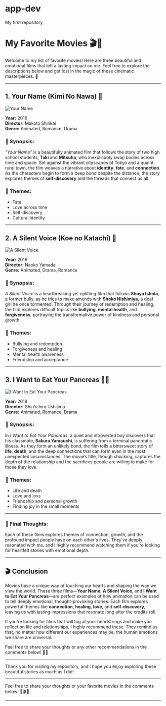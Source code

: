 # app-dev
My first repository

# My Favorite Movies 🎬🍿

Welcome to my list of favorite movies! Here are three beautiful and emotional films that left a lasting impact on me. Feel free to explore the descriptions below and get lost in the magic of these cinematic masterpieces. 🌟

---

## 1. **Your Name (Kimi No Nawa)** 🌸
![Your Name]([https://upload.wikimedia.org/wikipedia/en/c/cf/Your_Name_poster.png](https://cdn.traileraddict.com/content/madman/your-name-poster.jpg)](https://cdn.traileraddict.com/content/madman/your-name-poster.jpg))

**Year:** 2016  
**Director:** Makoto Shinkai  
**Genre:** Animated, Romance, Drama  

### 📖 Synopsis:
_"Your Name"_ is a beautifully animated film that follows the story of two high school students, **Taki** and **Mitsuha**, who inexplicably swap bodies across time and space. Set against the vibrant cityscapes of Tokyo and a quaint rural town, the film weaves a narrative about **identity**, **fate**, and **connection**. As the characters begin to form a deep bond despite the distance, the story explores themes of **self-discovery** and the threads that connect us all.

### 🌠 Themes:
- Fate
- Love across time
- Self-discovery
- Cultural identity

---

## 2. **A Silent Voice (Koe no Katachi)** 💬
![A Silent Voice]([https://upload.wikimedia.org/wikipedia/en/0/04/A_Silent_Voice_poster.jpg](https://br.web.img3.acsta.net/pictures/17/08/07/09/59/565328.jpg))

**Year:** 2016  
**Director:** Naoko Yamada  
**Genre:** Animated, Drama, Romance  

### 📖 Synopsis:
_A Silent Voice_ is a heartbreaking yet uplifting film that follows **Shoya Ishida**, a former bully, as he tries to make amends with **Shoko Nishimiya**, a deaf girl he once tormented. Through their journey of redemption and healing, the film explores difficult topics like **bullying**, **mental health**, and **forgiveness**, portraying the transformative power of kindness and personal growth.

### 🌠 Themes:
- Bullying and redemption
- Forgiveness and healing
- Mental health awareness
- Friendship and acceptance

---

## 3. **I Want to Eat Your Pancreas** 🍃💔
![I Want to Eat Your Pancreas]([https://upload.wikimedia.org/wikipedia/en/6/68/I_Want_to_Eat_Your_Pancreas_Poster.jpg](https://th.bing.com/th/id/OIP.tOm8jdcUbwYAg3EM5vS39gHaKe?rs=1&pid=ImgDetMain))

**Year:** 2018  
**Director:** Shin'ichirō Ushijima  
**Genre:** Animated, Romance, Drama  

### 📖 Synopsis:
In _I Want to Eat Your Pancreas_, a quiet and introverted boy discovers that his classmate, **Sakura Yamauchi**, is suffering from a terminal pancreatic illness. As they form an unlikely bond, the film tells a bittersweet story of **life**, **death**, and the deep connections that can form even in the most unexpected circumstances. The movie’s title, though shocking, captures the depth of the relationship and the sacrifices people are willing to make for those they love.

### 🌠 Themes:
- Life and death
- Love and loss
- Friendship and personal growth
- Finding joy in the small moments

---

### 🌟 Final Thoughts:
Each of these films explores themes of connection, growth, and the profound impact people have on each other's lives. They’ve deeply resonated with me, and I highly recommend watching them if you’re looking for heartfelt stories with emotional depth.

---

## 🎬 Conclusion

Movies have a unique way of touching our hearts and shaping the way we view the world. These three films—**Your Name**, **A Silent Voice**, and **I Want to Eat Your Pancreas**—are perfect examples of how animation can be used to tell deeply emotional, thought-provoking stories. Each film explores powerful themes like **connection**, **healing**, **love**, and **self-discovery**, leaving us with lasting impressions that resonate long after the credits roll.

If you're looking for films that will tug at your heartstrings and make you reflect on life and relationships, I highly recommend these. They remind us that, no matter how different our experiences may be, the human emotions we share are universal.

Feel free to share your thoughts or any other recommendations in the comments below! 🍿✨

---

Thank you for visiting my repository, and I hope you enjoy exploring these beautiful stories as much as I did!

---

Feel free to share your thoughts or your favorite movies in the comments below! 🎥🎬✨


---

